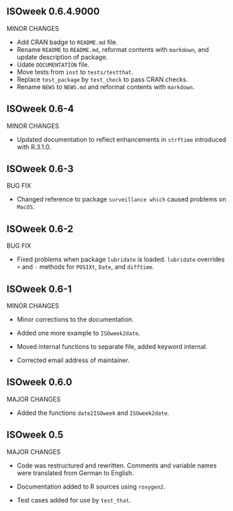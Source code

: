 ISOweek 0.6.4.9000
-------------

MINOR CHANGES

* Add CRAN badge to `README.md` file.
* Rename `README` to `README.md`, reformat contents with `markdown`, and 
  update description of package.
* Udate `DOCUMENTATION` file.
* Move tests from `inst` to `tests/testthat`.
* Replace `test_package` by `test_check` to pass CRAN checks.
* Rename `NEWS` to `NEWS.md` and reformat contents with `markdown`.


ISOweek 0.6-4
-------------

MINOR CHANGES

* Updated documentation to reflect enhancements in `strftime` introduced with R.3.1.0.


ISOweek 0.6-3
-------------

BUG FIX

* Changed reference to package `surveillance which` caused problems on `MacOS`.


ISOweek 0.6-2
-------------

BUG FIX

* Fixed problems when package `lubridate` is loaded.
  `lubridate` overrides `+` and `-` methods for `POSIXt`, `Date`, and `difftime`.


ISOweek 0.6-1
-------------

MINOR CHANGES

* Minor corrections to the documentation.

* Added one more example to `ISOweek2date`.

* Moved internal functions to separate file, added keyword internal.

* Corrected email address of maintainer.


ISOweek 0.6.0
-------------

MAJOR CHANGES

* Added the functions `date2ISOweek` and `ISOweek2date`.


ISOweek 0.5
-----------

MAJOR CHANGES

* Code was restructured and rewritten. Comments and variable names were translated 
  from German to English.

* Documentation added to R sources using `roxygen2`.

* Test cases added for use by `test_that`.
